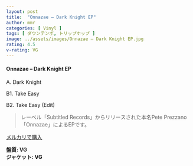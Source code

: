 ```yaml
---
layout: post
title:  "Onnazae – Dark Knight EP"
author: mmr
categories: [ Vinyl ]
tags: [ ダウンテンポ, トリップホップ ]
image: ../assets/images/Onnazae – Dark Knight EP.jpg
rating: 4.5
v-rating: VG
---
```


#### Onnazae – Dark Knight EP

A. Dark Knight

B1. Take Easy

B2. Take Easy (Edit)

> レーベル「Subtitled Records」からリリースされた本名Pete Prezzano「Onnazae」によるEPです。


[メルカリで購入](https://jp.mercari.com/item/m84648505475)

<div class="mt-4 mb-4 d-flex align-items-center">
<strong class="mr-1">盤質: VG</strong>
</div>
<div class="mt-4 mb-4 d-flex align-items-center">
<strong class="mr-1">ジャケット: VG</strong>
</div>
